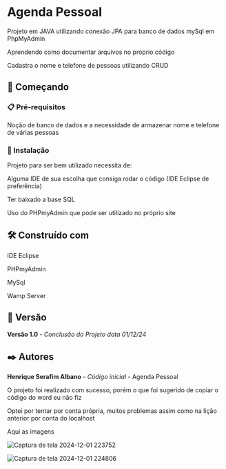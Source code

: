 # Agenda Pessoal

Projeto em JAVA utilizando conexão JPA para banco de dados mySql em PhpMyAdmin

Aprendendo como documentar arquivos no próprio código

Cadastra o nome e telefone de pessoas utilizando CRUD

## 🚀 Começando

### 📋 Pré-requisitos

Noção de banco de dados e a necessidade de armazenar nome e telefone de várias pessoas

### 🔧 Instalação

Projeto para ser bem utilizado necessita de:

Alguma IDE de sua escolha que consiga rodar o código (IDE Eclipse de preferência)

Ter baixado a base SQL

Uso do PHPmyAdmin que pode ser utilizado no próprio site

## 🛠️ Construído com

IDE Eclipse

PHPmyAdmin

MySql

Wamp Server

## 📌 Versão

**Versão 1.0** - *Conclusão do Projeto* *data 01/12/24*

## ✒️ Autores

**Henrique Serafim Albano** - *Código inicial* - Agenda Pessoal

O projeto foi realizado com sucesso, porém o que foi sugerido de copiar o código do word eu não fiz

Optei por tentar por conta própria, muitos problemas assim como na lição anterior por conta do localhost

Aqui as imagens

![Captura de tela 2024-12-01 223752](https://github.com/user-attachments/assets/7c1f4bcb-960f-4529-9426-767a9c530a42)

![Captura de tela 2024-12-01 224806](https://github.com/user-attachments/assets/d414ef55-eaab-4783-bc71-ce3f9cb12359)
